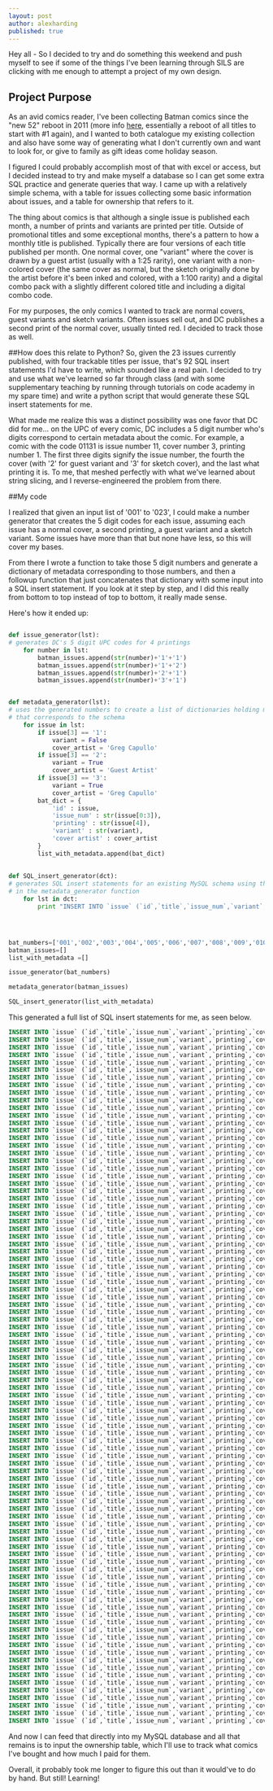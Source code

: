 ```yaml
---
layout: post
author: alexharding
published: true
---
```


Hey all - So I decided to try and do something this weekend and push myself to see if some of the things I've been learning through SILS are clicking with me enough to attempt a project of my own design.


## Project Purpose
As an avid comics reader, I've been collecting Batman comics since the "new 52" reboot in 2011 (more info [here](http://en.wikipedia.org/wiki/The_New_52), essentially a reboot of all titles to start with #1 again), and I wanted to both catalogue my existing collection and also have some way of generating what I don't currently own and want to look for, or give to family as gift ideas come holiday season.

I figured I could probably accomplish most of that with excel or access, but I decided instead to try and make myself a database so I can get some extra SQL practice and generate queries that way. I came up with a relatively simple schema, with a table for issues collecting some basic information about issues, and a table for ownership that refers to it.

The thing about comics is that although a single issue is published each month, a number of prints and variants are printed per title. Outside of promotional titles and some exceptional months, there's a pattern to how a monthly title is published. Typically there are four versions of each title published per month. One normal cover, one "variant" where the cover is drawn by a guest artist (usually with a 1:25 rarity), one variant with a non-colored cover (the same cover as normal, but the sketch originally done by the artist before it's been inked and colored, with a 1:100 rarity) and a digital combo pack with a slightly different colored title and including a digital combo code.

For my purposes, the only comics I wanted to track are normal covers, guest variants and sketch variants. Often issues sell out, and DC publishes a second print of the normal cover, usually tinted red. I decided to track those as well.

##How does this relate to Python?
So, given the 23 issues currently published, with four trackable titles per issue, that's 92 SQL insert statements I'd have to write, which sounded like a real pain. I decided to try and use what we've learned so far through class (and with some supplementary teaching by running through tutorials on code academy in my spare time) and write a python script that would generate these SQL insert statements for me. 

What made me realize this was a distinct possibility was one favor that DC did for me... on the UPC of every comic, DC includes a 5 digit number who's digits correspond to certain metadata about the comic. For example, a comic with the code 01131 is issue number 11, cover number 3, printing number 1. The first three digits signify the issue number, the fourth the cover (with '2' for guest variant and '3' for sketch cover), and the last what printing it is. To me, that meshed perfectly with what we've learned about string slicing, and I reverse-engineered the problem from there.

##My code

I realized that given an input list of '001' to '023', I could make a number generator that creates the 5 digit codes for each issue, assuming each issue has a normal cover, a second printing, a guest variant and a sketch variant. Some issues have more than that but none have less, so this will cover my bases.

From there I wrote a function to take those 5 digit numbers and generate a dictionary of metadata corresponding to those numbers, and then a followup function that just concatenates that dictionary with some input into a SQL insert statement. If you look at it step by step, and I did this really from bottom to top instead of top to bottom, it really made sense.

Here's how it ended up:

```python

def issue_generator(lst):
# generates DC's 5 digit UPC codes for 4 printings
	for number in lst:
		batman_issues.append(str(number)+'1'+'1')
		batman_issues.append(str(number)+'1'+'2')
		batman_issues.append(str(number)+'2'+'1')
		batman_issues.append(str(number)+'3'+'1')


def metadata_generator(lst):
# uses the generated numbers to create a list of dictionaries holding metadata
# that corresponds to the schema
	for issue in lst:
		if issue[3] == '1':		
			variant = False
			cover_artist = 'Greg Capullo'
		if issue[3] == '2':
			variant = True
			cover_artist = 'Guest Artist'
		if issue[3] == '3':
			variant = True
			cover_artist = 'Greg Capullo'
		bat_dict = {
			'id' : issue,
			'issue_num' : str(issue[0:3]),
			'printing' : str(issue[4]),
			'variant' : str(variant),
			'cover artist' : cover_artist
		}
		list_with_metadata.append(bat_dict)
	
	
def SQL_insert_generator(dct):
# generates SQL insert statements for an existing MySQL schema using the dicts created
# in the metadata_generator function
	for lst in dct:
		print "INSERT INTO `issue` (`id`,`title`,`issue_num`,`variant`,`printing`,`cover_artist`) VALUES ('" + lst['id'] + "','Batman (2011)','" + lst['issue_num'] + "','" + lst['variant'] + "','" + lst['printing'] + "','" + lst['cover artist'] + "')"




bat_numbers=['001','002','003','004','005','006','007','008','009','010','011','012','013','014','015','016','017','018','019','020','021','022','023']
batman_issues=[]
list_with_metadata =[]

issue_generator(bat_numbers)

metadata_generator(batman_issues)

SQL_insert_generator(list_with_metadata)
```
This generated a full list of SQL insert statements for me, as seen below.

``` SQL
INSERT INTO `issue` (`id`,`title`,`issue_num`,`variant`,`printing`,`cover_artist`) VALUES ('00111','Batman (2011)','001','False','1','Greg Capullo')
INSERT INTO `issue` (`id`,`title`,`issue_num`,`variant`,`printing`,`cover_artist`) VALUES ('00112','Batman (2011)','001','False','2','Greg Capullo')
INSERT INTO `issue` (`id`,`title`,`issue_num`,`variant`,`printing`,`cover_artist`) VALUES ('00121','Batman (2011)','001','True','1','Guest Artist')
INSERT INTO `issue` (`id`,`title`,`issue_num`,`variant`,`printing`,`cover_artist`) VALUES ('00131','Batman (2011)','001','True','1','Greg Capullo')
INSERT INTO `issue` (`id`,`title`,`issue_num`,`variant`,`printing`,`cover_artist`) VALUES ('00211','Batman (2011)','002','False','1','Greg Capullo')
INSERT INTO `issue` (`id`,`title`,`issue_num`,`variant`,`printing`,`cover_artist`) VALUES ('00212','Batman (2011)','002','False','2','Greg Capullo')
INSERT INTO `issue` (`id`,`title`,`issue_num`,`variant`,`printing`,`cover_artist`) VALUES ('00221','Batman (2011)','002','True','1','Guest Artist')
INSERT INTO `issue` (`id`,`title`,`issue_num`,`variant`,`printing`,`cover_artist`) VALUES ('00231','Batman (2011)','002','True','1','Greg Capullo')
INSERT INTO `issue` (`id`,`title`,`issue_num`,`variant`,`printing`,`cover_artist`) VALUES ('00311','Batman (2011)','003','False','1','Greg Capullo')
INSERT INTO `issue` (`id`,`title`,`issue_num`,`variant`,`printing`,`cover_artist`) VALUES ('00312','Batman (2011)','003','False','2','Greg Capullo')
INSERT INTO `issue` (`id`,`title`,`issue_num`,`variant`,`printing`,`cover_artist`) VALUES ('00321','Batman (2011)','003','True','1','Guest Artist')
INSERT INTO `issue` (`id`,`title`,`issue_num`,`variant`,`printing`,`cover_artist`) VALUES ('00331','Batman (2011)','003','True','1','Greg Capullo')
INSERT INTO `issue` (`id`,`title`,`issue_num`,`variant`,`printing`,`cover_artist`) VALUES ('00411','Batman (2011)','004','False','1','Greg Capullo')
INSERT INTO `issue` (`id`,`title`,`issue_num`,`variant`,`printing`,`cover_artist`) VALUES ('00412','Batman (2011)','004','False','2','Greg Capullo')
INSERT INTO `issue` (`id`,`title`,`issue_num`,`variant`,`printing`,`cover_artist`) VALUES ('00421','Batman (2011)','004','True','1','Guest Artist')
INSERT INTO `issue` (`id`,`title`,`issue_num`,`variant`,`printing`,`cover_artist`) VALUES ('00431','Batman (2011)','004','True','1','Greg Capullo')
INSERT INTO `issue` (`id`,`title`,`issue_num`,`variant`,`printing`,`cover_artist`) VALUES ('00511','Batman (2011)','005','False','1','Greg Capullo')
INSERT INTO `issue` (`id`,`title`,`issue_num`,`variant`,`printing`,`cover_artist`) VALUES ('00512','Batman (2011)','005','False','2','Greg Capullo')
INSERT INTO `issue` (`id`,`title`,`issue_num`,`variant`,`printing`,`cover_artist`) VALUES ('00521','Batman (2011)','005','True','1','Guest Artist')
INSERT INTO `issue` (`id`,`title`,`issue_num`,`variant`,`printing`,`cover_artist`) VALUES ('00531','Batman (2011)','005','True','1','Greg Capullo')
INSERT INTO `issue` (`id`,`title`,`issue_num`,`variant`,`printing`,`cover_artist`) VALUES ('00611','Batman (2011)','006','False','1','Greg Capullo')
INSERT INTO `issue` (`id`,`title`,`issue_num`,`variant`,`printing`,`cover_artist`) VALUES ('00612','Batman (2011)','006','False','2','Greg Capullo')
INSERT INTO `issue` (`id`,`title`,`issue_num`,`variant`,`printing`,`cover_artist`) VALUES ('00621','Batman (2011)','006','True','1','Guest Artist')
INSERT INTO `issue` (`id`,`title`,`issue_num`,`variant`,`printing`,`cover_artist`) VALUES ('00631','Batman (2011)','006','True','1','Greg Capullo')
INSERT INTO `issue` (`id`,`title`,`issue_num`,`variant`,`printing`,`cover_artist`) VALUES ('00711','Batman (2011)','007','False','1','Greg Capullo')
INSERT INTO `issue` (`id`,`title`,`issue_num`,`variant`,`printing`,`cover_artist`) VALUES ('00712','Batman (2011)','007','False','2','Greg Capullo')
INSERT INTO `issue` (`id`,`title`,`issue_num`,`variant`,`printing`,`cover_artist`) VALUES ('00721','Batman (2011)','007','True','1','Guest Artist')
INSERT INTO `issue` (`id`,`title`,`issue_num`,`variant`,`printing`,`cover_artist`) VALUES ('00731','Batman (2011)','007','True','1','Greg Capullo')
INSERT INTO `issue` (`id`,`title`,`issue_num`,`variant`,`printing`,`cover_artist`) VALUES ('00811','Batman (2011)','008','False','1','Greg Capullo')
INSERT INTO `issue` (`id`,`title`,`issue_num`,`variant`,`printing`,`cover_artist`) VALUES ('00812','Batman (2011)','008','False','2','Greg Capullo')
INSERT INTO `issue` (`id`,`title`,`issue_num`,`variant`,`printing`,`cover_artist`) VALUES ('00821','Batman (2011)','008','True','1','Guest Artist')
INSERT INTO `issue` (`id`,`title`,`issue_num`,`variant`,`printing`,`cover_artist`) VALUES ('00831','Batman (2011)','008','True','1','Greg Capullo')
INSERT INTO `issue` (`id`,`title`,`issue_num`,`variant`,`printing`,`cover_artist`) VALUES ('00911','Batman (2011)','009','False','1','Greg Capullo')
INSERT INTO `issue` (`id`,`title`,`issue_num`,`variant`,`printing`,`cover_artist`) VALUES ('00912','Batman (2011)','009','False','2','Greg Capullo')
INSERT INTO `issue` (`id`,`title`,`issue_num`,`variant`,`printing`,`cover_artist`) VALUES ('00921','Batman (2011)','009','True','1','Guest Artist')
INSERT INTO `issue` (`id`,`title`,`issue_num`,`variant`,`printing`,`cover_artist`) VALUES ('00931','Batman (2011)','009','True','1','Greg Capullo')
INSERT INTO `issue` (`id`,`title`,`issue_num`,`variant`,`printing`,`cover_artist`) VALUES ('01011','Batman (2011)','010','False','1','Greg Capullo')
INSERT INTO `issue` (`id`,`title`,`issue_num`,`variant`,`printing`,`cover_artist`) VALUES ('01012','Batman (2011)','010','False','2','Greg Capullo')
INSERT INTO `issue` (`id`,`title`,`issue_num`,`variant`,`printing`,`cover_artist`) VALUES ('01021','Batman (2011)','010','True','1','Guest Artist')
INSERT INTO `issue` (`id`,`title`,`issue_num`,`variant`,`printing`,`cover_artist`) VALUES ('01031','Batman (2011)','010','True','1','Greg Capullo')
INSERT INTO `issue` (`id`,`title`,`issue_num`,`variant`,`printing`,`cover_artist`) VALUES ('01111','Batman (2011)','011','False','1','Greg Capullo')
INSERT INTO `issue` (`id`,`title`,`issue_num`,`variant`,`printing`,`cover_artist`) VALUES ('01112','Batman (2011)','011','False','2','Greg Capullo')
INSERT INTO `issue` (`id`,`title`,`issue_num`,`variant`,`printing`,`cover_artist`) VALUES ('01121','Batman (2011)','011','True','1','Guest Artist')
INSERT INTO `issue` (`id`,`title`,`issue_num`,`variant`,`printing`,`cover_artist`) VALUES ('01131','Batman (2011)','011','True','1','Greg Capullo')
INSERT INTO `issue` (`id`,`title`,`issue_num`,`variant`,`printing`,`cover_artist`) VALUES ('01211','Batman (2011)','012','False','1','Greg Capullo')
INSERT INTO `issue` (`id`,`title`,`issue_num`,`variant`,`printing`,`cover_artist`) VALUES ('01212','Batman (2011)','012','False','2','Greg Capullo')
INSERT INTO `issue` (`id`,`title`,`issue_num`,`variant`,`printing`,`cover_artist`) VALUES ('01221','Batman (2011)','012','True','1','Guest Artist')
INSERT INTO `issue` (`id`,`title`,`issue_num`,`variant`,`printing`,`cover_artist`) VALUES ('01231','Batman (2011)','012','True','1','Greg Capullo')
INSERT INTO `issue` (`id`,`title`,`issue_num`,`variant`,`printing`,`cover_artist`) VALUES ('01311','Batman (2011)','013','False','1','Greg Capullo')
INSERT INTO `issue` (`id`,`title`,`issue_num`,`variant`,`printing`,`cover_artist`) VALUES ('01312','Batman (2011)','013','False','2','Greg Capullo')
INSERT INTO `issue` (`id`,`title`,`issue_num`,`variant`,`printing`,`cover_artist`) VALUES ('01321','Batman (2011)','013','True','1','Guest Artist')
INSERT INTO `issue` (`id`,`title`,`issue_num`,`variant`,`printing`,`cover_artist`) VALUES ('01331','Batman (2011)','013','True','1','Greg Capullo')
INSERT INTO `issue` (`id`,`title`,`issue_num`,`variant`,`printing`,`cover_artist`) VALUES ('01411','Batman (2011)','014','False','1','Greg Capullo')
INSERT INTO `issue` (`id`,`title`,`issue_num`,`variant`,`printing`,`cover_artist`) VALUES ('01412','Batman (2011)','014','False','2','Greg Capullo')
INSERT INTO `issue` (`id`,`title`,`issue_num`,`variant`,`printing`,`cover_artist`) VALUES ('01421','Batman (2011)','014','True','1','Guest Artist')
INSERT INTO `issue` (`id`,`title`,`issue_num`,`variant`,`printing`,`cover_artist`) VALUES ('01431','Batman (2011)','014','True','1','Greg Capullo')
INSERT INTO `issue` (`id`,`title`,`issue_num`,`variant`,`printing`,`cover_artist`) VALUES ('01511','Batman (2011)','015','False','1','Greg Capullo')
INSERT INTO `issue` (`id`,`title`,`issue_num`,`variant`,`printing`,`cover_artist`) VALUES ('01512','Batman (2011)','015','False','2','Greg Capullo')
INSERT INTO `issue` (`id`,`title`,`issue_num`,`variant`,`printing`,`cover_artist`) VALUES ('01521','Batman (2011)','015','True','1','Guest Artist')
INSERT INTO `issue` (`id`,`title`,`issue_num`,`variant`,`printing`,`cover_artist`) VALUES ('01531','Batman (2011)','015','True','1','Greg Capullo')
INSERT INTO `issue` (`id`,`title`,`issue_num`,`variant`,`printing`,`cover_artist`) VALUES ('01611','Batman (2011)','016','False','1','Greg Capullo')
INSERT INTO `issue` (`id`,`title`,`issue_num`,`variant`,`printing`,`cover_artist`) VALUES ('01612','Batman (2011)','016','False','2','Greg Capullo')
INSERT INTO `issue` (`id`,`title`,`issue_num`,`variant`,`printing`,`cover_artist`) VALUES ('01621','Batman (2011)','016','True','1','Guest Artist')
INSERT INTO `issue` (`id`,`title`,`issue_num`,`variant`,`printing`,`cover_artist`) VALUES ('01631','Batman (2011)','016','True','1','Greg Capullo')
INSERT INTO `issue` (`id`,`title`,`issue_num`,`variant`,`printing`,`cover_artist`) VALUES ('01711','Batman (2011)','017','False','1','Greg Capullo')
INSERT INTO `issue` (`id`,`title`,`issue_num`,`variant`,`printing`,`cover_artist`) VALUES ('01712','Batman (2011)','017','False','2','Greg Capullo')
INSERT INTO `issue` (`id`,`title`,`issue_num`,`variant`,`printing`,`cover_artist`) VALUES ('01721','Batman (2011)','017','True','1','Guest Artist')
INSERT INTO `issue` (`id`,`title`,`issue_num`,`variant`,`printing`,`cover_artist`) VALUES ('01731','Batman (2011)','017','True','1','Greg Capullo')
INSERT INTO `issue` (`id`,`title`,`issue_num`,`variant`,`printing`,`cover_artist`) VALUES ('01811','Batman (2011)','018','False','1','Greg Capullo')
INSERT INTO `issue` (`id`,`title`,`issue_num`,`variant`,`printing`,`cover_artist`) VALUES ('01812','Batman (2011)','018','False','2','Greg Capullo')
INSERT INTO `issue` (`id`,`title`,`issue_num`,`variant`,`printing`,`cover_artist`) VALUES ('01821','Batman (2011)','018','True','1','Guest Artist')
INSERT INTO `issue` (`id`,`title`,`issue_num`,`variant`,`printing`,`cover_artist`) VALUES ('01831','Batman (2011)','018','True','1','Greg Capullo')
INSERT INTO `issue` (`id`,`title`,`issue_num`,`variant`,`printing`,`cover_artist`) VALUES ('01911','Batman (2011)','019','False','1','Greg Capullo')
INSERT INTO `issue` (`id`,`title`,`issue_num`,`variant`,`printing`,`cover_artist`) VALUES ('01912','Batman (2011)','019','False','2','Greg Capullo')
INSERT INTO `issue` (`id`,`title`,`issue_num`,`variant`,`printing`,`cover_artist`) VALUES ('01921','Batman (2011)','019','True','1','Guest Artist')
INSERT INTO `issue` (`id`,`title`,`issue_num`,`variant`,`printing`,`cover_artist`) VALUES ('01931','Batman (2011)','019','True','1','Greg Capullo')
INSERT INTO `issue` (`id`,`title`,`issue_num`,`variant`,`printing`,`cover_artist`) VALUES ('02011','Batman (2011)','020','False','1','Greg Capullo')
INSERT INTO `issue` (`id`,`title`,`issue_num`,`variant`,`printing`,`cover_artist`) VALUES ('02012','Batman (2011)','020','False','2','Greg Capullo')
INSERT INTO `issue` (`id`,`title`,`issue_num`,`variant`,`printing`,`cover_artist`) VALUES ('02021','Batman (2011)','020','True','1','Guest Artist')
INSERT INTO `issue` (`id`,`title`,`issue_num`,`variant`,`printing`,`cover_artist`) VALUES ('02031','Batman (2011)','020','True','1','Greg Capullo')
INSERT INTO `issue` (`id`,`title`,`issue_num`,`variant`,`printing`,`cover_artist`) VALUES ('02111','Batman (2011)','021','False','1','Greg Capullo')
INSERT INTO `issue` (`id`,`title`,`issue_num`,`variant`,`printing`,`cover_artist`) VALUES ('02112','Batman (2011)','021','False','2','Greg Capullo')
INSERT INTO `issue` (`id`,`title`,`issue_num`,`variant`,`printing`,`cover_artist`) VALUES ('02121','Batman (2011)','021','True','1','Guest Artist')
INSERT INTO `issue` (`id`,`title`,`issue_num`,`variant`,`printing`,`cover_artist`) VALUES ('02131','Batman (2011)','021','True','1','Greg Capullo')
INSERT INTO `issue` (`id`,`title`,`issue_num`,`variant`,`printing`,`cover_artist`) VALUES ('02211','Batman (2011)','022','False','1','Greg Capullo')
INSERT INTO `issue` (`id`,`title`,`issue_num`,`variant`,`printing`,`cover_artist`) VALUES ('02212','Batman (2011)','022','False','2','Greg Capullo')
INSERT INTO `issue` (`id`,`title`,`issue_num`,`variant`,`printing`,`cover_artist`) VALUES ('02221','Batman (2011)','022','True','1','Guest Artist')
INSERT INTO `issue` (`id`,`title`,`issue_num`,`variant`,`printing`,`cover_artist`) VALUES ('02231','Batman (2011)','022','True','1','Greg Capullo')
INSERT INTO `issue` (`id`,`title`,`issue_num`,`variant`,`printing`,`cover_artist`) VALUES ('02311','Batman (2011)','023','False','1','Greg Capullo')
INSERT INTO `issue` (`id`,`title`,`issue_num`,`variant`,`printing`,`cover_artist`) VALUES ('02312','Batman (2011)','023','False','2','Greg Capullo')
INSERT INTO `issue` (`id`,`title`,`issue_num`,`variant`,`printing`,`cover_artist`) VALUES ('02321','Batman (2011)','023','True','1','Guest Artist')
INSERT INTO `issue` (`id`,`title`,`issue_num`,`variant`,`printing`,`cover_artist`) VALUES ('02331','Batman (2011)','023','True','1','Greg Capullo')
```

And now I can feed that directly into my MySQL database and all that remains is to input the ownership table, which I'll use to track what comics I've bought and how much I paid for them.

Overall, it probably took me longer to figure this out than it would've to do by hand. But still! Learning! 
